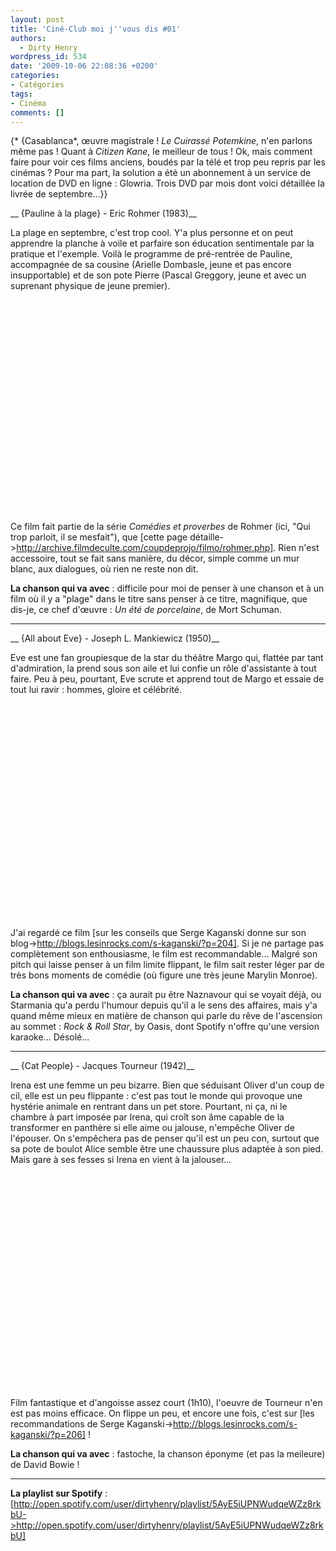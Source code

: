 ```yaml
---
layout: post
title: 'Ciné-Club moi j''vous dis #01'
authors:
  - Dirty Henry
wordpress_id: 534
date: '2009-10-06 22:08:36 +0200'
categories:
- Catégories
tags:
- Cinéma
comments: []
---
```

{* {Casablanca*, œuvre magistrale ! *Le Cuirassé Potemkine*, n'en parlons même pas ! Quant à *Citizen Kane*, le meilleur de tous ! Ok, mais comment faire pour voir ces films anciens, boudés par la télé et trop peu repris par les cinémas ? Pour ma part, la solution a été un abonnement à un service de location de DVD en ligne : Glowria. Trois DVD par mois dont voici détaillée la livrée de septembre...}}

__ {Pauline à la plage} - Eric Rohmer (1983)__

La plage en septembre, c'est trop cool. Y'a plus personne et on peut apprendre la planche à voile et parfaire son éducation sentimentale par la pratique et l'exemple. Voilà le programme de pré-rentrée de Pauline, accompagnée de sa cousine (Arielle Dombasle, jeune et pas encore insupportable) et de son pote Pierre (Pascal Greggory, jeune et avec un suprenant physique de jeune premier).

<object width="500" height="340"><param name="movie" value="http://www.youtube.com/v/bowl-mBK1aA&hl=fr&fs=1&"></param><param name="allowFullScreen" value="true"></param><param name="allowscriptaccess" value="always"></param><embed src="http://www.youtube.com/v/bowl-mBK1aA&hl=fr&fs=1&" type="application/x-shockwave-flash" allowscriptaccess="always" allowfullscreen="true" width="500" height="340"></embed></object>

Ce film fait partie de la série *Comédies et proverbes* de Rohmer (ici, "Qui trop parloit, il se mesfait"), que [cette page détaille->http://archive.filmdeculte.com/coupdeprojo/filmo/rohmer.php]. Rien n'est accessoire, tout se fait sans manière, du décor, simple comme un mur blanc, aux dialogues, où rien ne reste non dit.

__La chanson qui va avec__ : difficile pour moi de penser à une chanson et à un film où il y a "plage" dans le titre sans penser à ce titre, magnifique, que dis-je, ce chef d'œuvre : *Un été de porcelaine*, de Mort Schuman.

---- 

<img335>

__ {All about Eve} - Joseph L. Mankiewicz (1950)__

Eve est une fan groupiesque de la star du théâtre Margo qui, flattée par tant d'admiration, la prend sous son aile et lui confie un rôle d'assistante à tout faire. Peu à peu, pourtant, Eve scrute et apprend tout de Margo et essaie de tout lui ravir : hommes, gloire et célébrité.

<object width="425" height="344"><param name="movie" value="http://www.youtube.com/v/Eg-ckMup6SI&hl=fr&fs=1&"></param><param name="allowFullScreen" value="true"></param><param name="allowscriptaccess" value="always"></param><embed src="http://www.youtube.com/v/Eg-ckMup6SI&hl=fr&fs=1&" type="application/x-shockwave-flash" allowscriptaccess="always" allowfullscreen="true" width="425" height="344"></embed></object>

J'ai regardé ce film [sur les conseils que Serge Kaganski donne sur son blog->http://blogs.lesinrocks.com/s-kaganski/?p=204]. Si je ne partage pas complètement son enthousiasme, le film est recommandable... Malgré son pitch qui laisse penser à un film limite flippant, le film sait rester léger par de très bons moments de comédie (où figure une très jeune Marylin Monroe).

__La chanson qui va avec__ : ça aurait pu être Naznavour qui se voyait déjà, ou Starmania qu'a perdu l'humour depuis qu'il a le sens des affaires, mais y'a quand même mieux en matière de chanson qui parle du rêve de l'ascension au sommet : *Rock & Roll Star*, by Oasis, dont Spotify n'offre qu'une version karaoke... Désolé...

----

<img336>

__ {Cat People} - Jacques Tourneur (1942)__

Irena est une femme un peu bizarre. Bien que séduisant Oliver d'un coup de cil, elle est un peu flippante : c'est pas tout le monde qui provoque une hystérie animale en rentrant dans un pet store. Pourtant, ni ça, ni le chambre à part imposée par Irena, qui croît son âme capable de la transformer en panthère si elle aime ou jalouse, n'empêche Oliver de l'épouser. On s'empêchera pas de penser qu'il est un peu con, surtout que sa pote de boulot Alice semble être une chaussure plus adaptée à son pied. Mais gare à ses fesses si Irena en vient à la jalouser... 

<object width="425" height="344"><param name="movie" value="http://www.youtube.com/v/_9xmUidNvw8&hl=fr&fs=1&"></param><param name="allowFullScreen" value="true"></param><param name="allowscriptaccess" value="always"></param><embed src="http://www.youtube.com/v/_9xmUidNvw8&hl=fr&fs=1&" type="application/x-shockwave-flash" allowscriptaccess="always" allowfullscreen="true" width="425" height="344"></embed></object>

Film fantastique et d'angoisse assez court (1h10), l'oeuvre de Tourneur n'en est pas moins efficace. On flippe un peu, et encore une fois, c'est sur [les recommandations de Serge Kaganski->http://blogs.lesinrocks.com/s-kaganski/?p=206] !

__La chanson qui va avec__ : fastoche, la chanson éponyme (et pas la meileure) de David Bowie !

----

__La playlist sur Spotify__ : [http://open.spotify.com/user/dirtyhenry/playlist/5AyE5iUPNWudqeWZz8rkbU->http://open.spotify.com/user/dirtyhenry/playlist/5AyE5iUPNWudqeWZz8rkbU]
